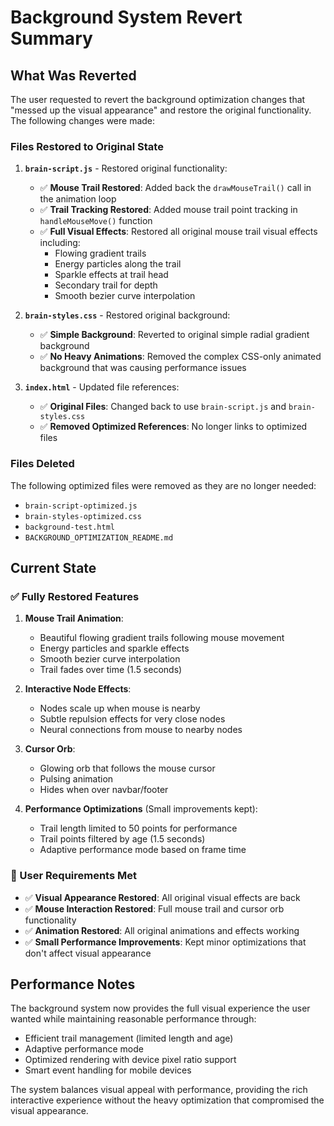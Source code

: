 # Background System Revert Summary

## What Was Reverted

The user requested to revert the background optimization changes that "messed up the visual appearance" and restore the original functionality. The following changes were made:

### Files Restored to Original State

1. **`brain-script.js`** - Restored original functionality:
   - ✅ **Mouse Trail Restored**: Added back the `drawMouseTrail()` call in the animation loop
   - ✅ **Trail Tracking Restored**: Added mouse trail point tracking in `handleMouseMove()` function
   - ✅ **Full Visual Effects**: Restored all original mouse trail visual effects including:
     - Flowing gradient trails
     - Energy particles along the trail
     - Sparkle effects at trail head
     - Secondary trail for depth
     - Smooth bezier curve interpolation

2. **`brain-styles.css`** - Restored original background:
   - ✅ **Simple Background**: Reverted to original simple radial gradient background
   - ✅ **No Heavy Animations**: Removed the complex CSS-only animated background that was causing performance issues

3. **`index.html`** - Updated file references:
   - ✅ **Original Files**: Changed back to use `brain-script.js` and `brain-styles.css`
   - ✅ **Removed Optimized References**: No longer links to optimized files

### Files Deleted

The following optimized files were removed as they are no longer needed:
- `brain-script-optimized.js`
- `brain-styles-optimized.css` 
- `background-test.html`
- `BACKGROUND_OPTIMIZATION_README.md`

## Current State

### ✅ Fully Restored Features

1. **Mouse Trail Animation**: 
   - Beautiful flowing gradient trails following mouse movement
   - Energy particles and sparkle effects
   - Smooth bezier curve interpolation
   - Trail fades over time (1.5 seconds)

2. **Interactive Node Effects**:
   - Nodes scale up when mouse is nearby
   - Subtle repulsion effects for very close nodes
   - Neural connections from mouse to nearby nodes

3. **Cursor Orb**:
   - Glowing orb that follows the mouse cursor
   - Pulsing animation
   - Hides when over navbar/footer

4. **Performance Optimizations** (Small improvements kept):
   - Trail length limited to 50 points for performance
   - Trail points filtered by age (1.5 seconds)
   - Adaptive performance mode based on frame time

### 🎯 User Requirements Met

- ✅ **Visual Appearance Restored**: All original visual effects are back
- ✅ **Mouse Interaction Restored**: Full mouse trail and cursor orb functionality
- ✅ **Animation Restored**: All original animations and effects working
- ✅ **Small Performance Improvements**: Kept minor optimizations that don't affect visual appearance

## Performance Notes

The background system now provides the full visual experience the user wanted while maintaining reasonable performance through:

- Efficient trail management (limited length and age)
- Adaptive performance mode
- Optimized rendering with device pixel ratio support
- Smart event handling for mobile devices

The system balances visual appeal with performance, providing the rich interactive experience without the heavy optimization that compromised the visual appearance. 
